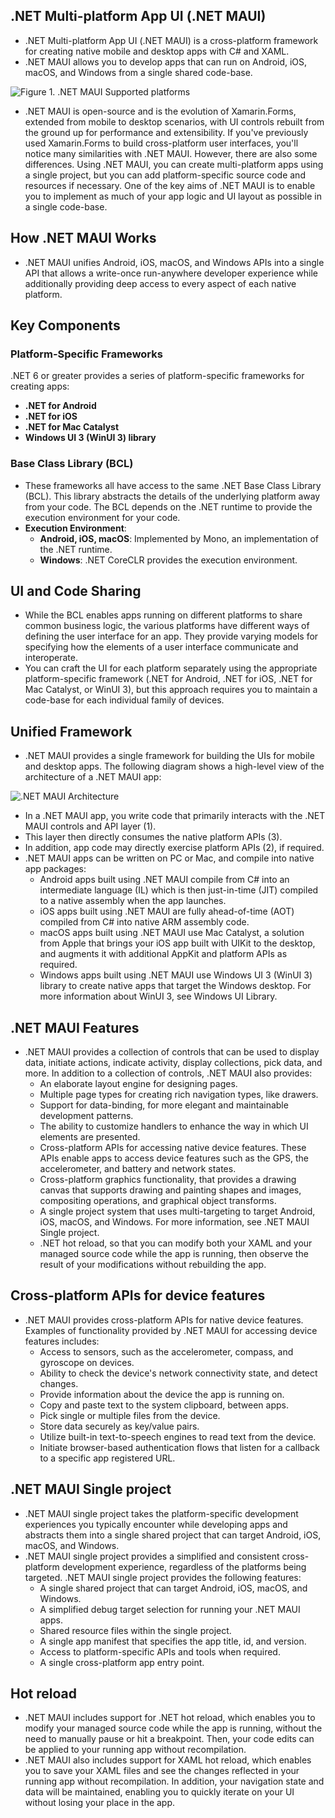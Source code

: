 ## .NET Multi-platform App UI (.NET MAUI)
- .NET Multi-platform App UI (.NET MAUI) is a cross-platform framework for creating native mobile and desktop apps with C# and XAML.
- .NET MAUI allows you to develop apps that can run on Android, iOS, macOS, and Windows from a single shared code-base.

![Figure 1. .NET MAUI Supported platforms](https://github.com/user-attachments/assets/24b1773e-1272-44c7-8280-493bde7279fa)

- .NET MAUI is open-source and is the evolution of Xamarin.Forms, extended from mobile to desktop scenarios, with UI controls rebuilt from the ground up for performance and extensibility. If you've previously used Xamarin.Forms to build cross-platform user interfaces, you'll notice many similarities with .NET MAUI. However, there are also some differences. Using .NET MAUI, you can create multi-platform apps using a single project, but you can add platform-specific source code and resources if necessary. One of the key aims of .NET MAUI is to enable you to implement as much of your app logic and UI layout as possible in a single code-base.

## How .NET MAUI Works

- .NET MAUI unifies Android, iOS, macOS, and Windows APIs into a single API that allows a write-once run-anywhere developer experience while additionally providing deep access to every aspect of each native platform.

## Key Components

### Platform-Specific Frameworks
.NET 6 or greater provides a series of platform-specific frameworks for creating apps:
- **.NET for Android**
- **.NET for iOS**
- **.NET for Mac Catalyst**
- **Windows UI 3 (WinUI 3) library**

### Base Class Library (BCL)
- These frameworks all have access to the same .NET Base Class Library (BCL). This library abstracts the details of the underlying platform away from your code. The BCL depends on the .NET runtime to provide the execution environment for your code.
- **Execution Environment**:
  - **Android, iOS, macOS**: Implemented by Mono, an implementation of the .NET runtime.
  - **Windows**: .NET CoreCLR provides the execution environment.

## UI and Code Sharing
- While the BCL enables apps running on different platforms to share common business logic, the various platforms have different ways of defining the user interface for an app. They provide varying models for specifying how the elements of a user interface communicate and interoperate.
- You can craft the UI for each platform separately using the appropriate platform-specific framework (.NET for Android, .NET for iOS, .NET for Mac Catalyst, or WinUI 3), but this approach requires you to maintain a code-base for each individual family of devices.

## Unified Framework
- .NET MAUI provides a single framework for building the UIs for mobile and desktop apps. The following diagram shows a high-level view of the architecture of a .NET MAUI app:

![.NET MAUI Architecture](https://github.com/user-attachments/assets/8d7e4a39-b0e0-4c2a-81f5-c690ff4b3e84)

- In a .NET MAUI app, you write code that primarily interacts with the .NET MAUI controls and API layer (1).
- This layer then directly consumes the native platform APIs (3).
- In addition, app code may directly exercise platform APIs (2), if required.
- .NET MAUI apps can be written on PC or Mac, and compile into native app packages:
  - Android apps built using .NET MAUI compile from C# into an intermediate language (IL) which is then just-in-time (JIT) compiled to a native assembly when the app launches.
  - iOS apps built using .NET MAUI are fully ahead-of-time (AOT) compiled from C# into native ARM assembly code.
  - macOS apps built using .NET MAUI use Mac Catalyst, a solution from Apple that brings your iOS app built with UIKit to the desktop, and augments it with additional AppKit and platform APIs as required.
  - Windows apps built using .NET MAUI use Windows UI 3 (WinUI 3) library to create native apps that target the Windows desktop. For more information about WinUI 3, see Windows UI Library.

## .NET MAUI Features
- .NET MAUI provides a collection of controls that can be used to display data, initiate actions, indicate activity, display collections, pick data, and more. In addition to a collection of controls, .NET MAUI also provides:
  - An elaborate layout engine for designing pages.
  - Multiple page types for creating rich navigation types, like drawers.
  - Support for data-binding, for more elegant and maintainable development patterns.
  - The ability to customize handlers to enhance the way in which UI elements are presented.
  - Cross-platform APIs for accessing native device features. These APIs enable apps to access device features such as the GPS, the accelerometer, and battery and network states.
  - Cross-platform graphics functionality, that provides a drawing canvas that supports drawing and painting shapes and images, compositing operations, and graphical object transforms.
  - A single project system that uses multi-targeting to target Android, iOS, macOS, and Windows. For more information, see .NET MAUI Single project.
  - .NET hot reload, so that you can modify both your XAML and your managed source code while the app is running, then observe the result of your modifications without rebuilding the app.

## Cross-platform APIs for device features
- .NET MAUI provides cross-platform APIs for native device features. Examples of functionality provided by .NET MAUI for accessing device features includes:
  - Access to sensors, such as the accelerometer, compass, and gyroscope on devices.
  - Ability to check the device's network connectivity state, and detect changes.
  - Provide information about the device the app is running on.
  - Copy and paste text to the system clipboard, between apps.
  - Pick single or multiple files from the device.
  - Store data securely as key/value pairs.
  - Utilize built-in text-to-speech engines to read text from the device.
  - Initiate browser-based authentication flows that listen for a callback to a specific app registered URL.

## .NET MAUI Single project
- .NET MAUI single project takes the platform-specific development experiences you typically encounter while developing apps and abstracts them into a single shared project that can target Android, iOS, macOS, and Windows.
- .NET MAUI single project provides a simplified and consistent cross-platform development experience, regardless of the platforms being targeted. .NET MAUI single project provides the following features:
  - A single shared project that can target Android, iOS, macOS, and Windows.
  - A simplified debug target selection for running your .NET MAUI apps.
  - Shared resource files within the single project.
  - A single app manifest that specifies the app title, id, and version.
  - Access to platform-specific APIs and tools when required.
  - A single cross-platform app entry point.
 
## Hot reload
- .NET MAUI includes support for .NET hot reload, which enables you to modify your managed source code while the app is running, without the need to manually pause or hit a breakpoint. Then, your code edits can be applied to your running app without recompilation.
- .NET MAUI also includes support for XAML hot reload, which enables you to save your XAML files and see the changes reflected in your running app without recompilation. In addition, your navigation state and data will be maintained, enabling you to quickly iterate on your UI without losing your place in the app.
